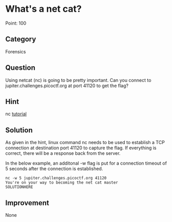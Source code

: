 # What's a net cat?

Point: 100

## Category

Forensics

## Question

Using netcat (nc) is going to be pretty important. Can you connect to jupiter.challenges.picoctf.org at port 41120 to get the flag?

## Hint

nc [tutorial](https://linux.die.net/man/1/nc)

## Solution

As given in the hint, linux command nc needs to be used to establish a TCP connection at destination port 41120 to capture the flag. If everything is correct, there will be a response back from the server.

In the below example, an additonal -w flag is put for a connection timeout of 5 seconds after the connection is established.

```console
nc -w 5 jupiter.challenges.picoctf.org 41120
You're on your way to becoming the net cat master
SOLUTIONHERE
```


## Improvement

None